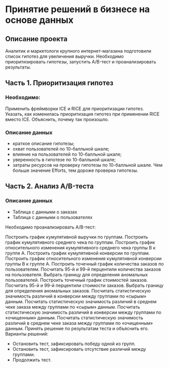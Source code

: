 # Принятие решений в бизнесе на основе данных

## Описание проекта
Аналитик и маркетологи крупного интернет-магазина подготовили список гипотез для увеличения выручки. Необходимо приоритизировать гипотезы, запустить A/B-тест и проанализировать результаты.

## Часть 1. Приоритизация гипотез
### Необходимо:
Применить фреймворки ICE и RICE для приоритизации гипотез.    
Указать, как изменилась приоритизация гипотез при применении RICE вместо ICE. Объяснить, почему так произошло.   
### Описание данных
- краткое описание гипотезы;
- охват пользователей по 10-балльной шкале;
- влияние на пользователей по 10-балльной шкале;
- уверенность в гипотезе по 10-балльной шкале;
- затраты ресурсов на проверку гипотезы по 10-балльной шкале. Чем больше значение Efforts, тем дороже проверка гипотезы.

## Часть 2. Анализ A/B-теста
### Описание данных
- Таблица с данными о заказах
- Таблица с данными о пользователях

Необходимо проанализировать A/B-тест:

Построить график кумулятивной выручки по группам. 
Построить график кумулятивного среднего чека по группам. 
Построить график относительного изменения кумулятивного среднего чека группы B к группе A. 
Построить график кумулятивной конверсии по группам. 
Построить график относительного изменения кумулятивной конверсии группы B к группе A. 
Построить точечный график количества заказов по пользователям. 
Посчитать 95-й и 99-й перцентили количества заказов на пользователя. Выбрать границу для определения аномальных пользователей.
Построить точечный график стоимостей заказов. 
Посчитать 95-й и 99-й перцентили стоимости заказов. Выбрать границу для определения аномальных заказов.
Посчитать статистическую значимость различий в конверсии между группами по «сырым» данным.
Посчитать статистическую значимость различий в среднем чеке заказа между группами по «сырым» данным. 
Посчитать статистическую значимость различий в конверсии между группами по «очищенным» данным. 
Посчитать статистическую значимость различий в среднем чеке заказа между группами по «очищенным» данным. 
Принять решение по результатам теста и объяснить его.
Варианты решений: 
- Остановить тест, зафиксировать победу одной из групп. 
- Остановить тест, зафиксировать отсутствие различий между группами. 
- Продолжить тест.

